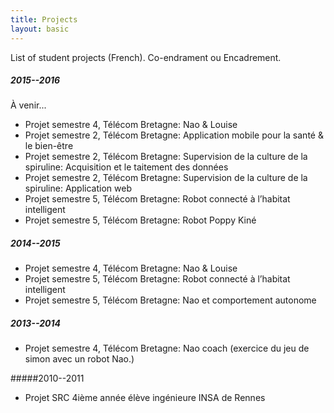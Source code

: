 ```yaml
---
title: Projects 
layout: basic
---
```


List of student projects (French). Co-endrament ou Encadrement.

##### 2015--2016

À venir...

- Projet semestre 4, Télécom Bretagne: Nao & Louise
- Projet semestre 2, Télécom Bretagne: Application mobile pour la santé & le bien-être
- Projet semestre 2, Télécom Bretagne: Supervision de la culture de la spiruline: Acquisition et le taitement des données
- Projet semestre 2, Télécom Bretagne: Supervision de la culture de la spiruline: Application web
- Projet semestre 5, Télécom Bretagne: Robot connecté à l’habitat intelligent
- Projet semestre 5, Télécom Bretagne: Robot Poppy Kiné


##### 2014--2015

- Projet semestre 4, Télécom Bretagne: Nao & Louise
- Projet semestre 5, Télécom Bretagne: Robot connecté à l’habitat intelligent
- Projet semestre 5, Télécom Bretagne: Nao et comportement autonome


##### 2013--2014 

- Projet semestre 4, Télécom Bretagne: Nao coach (exercice du jeu de simon avec un robot Nao.)


#####2010--2011 

- Projet SRC 4ième année élève ingénieure INSA de Rennes
